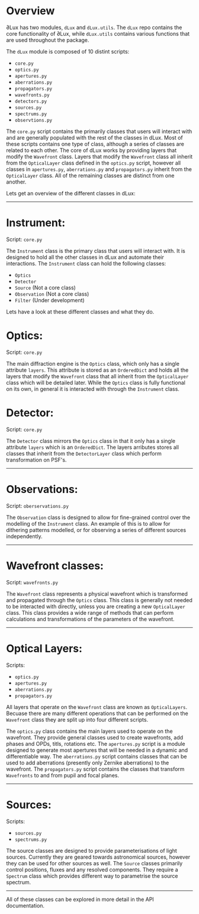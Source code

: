 # Overview

∂Lux has two modules, `dLux` and `dLux.utils`. The `dLux` repo contains the core functionality of ∂Lux, while `dLux.utils` contains various functions that are used throughout the package.

The `dLux` module is composed of 10 distint scripts:

- `core.py`
- `optics.py`
- `apertures.py`
- `aberrations.py`
- `propagators.py`
- `wavefronts.py`
- `detectors.py`
- `sources.py`
- `spectrums.py`
- `observtions.py`

The `core.py` script contains the primarily classes that users will interact with and are generally populated with the rest of the classes in dLux. Most of these scripts contains one type of class, although a series of classes are related to each other. The core of dLux works by providing layers that modify the `Wavefront` class. Layers that modify the `Wavefront` class all inherit from the `OpticalLayer` class defined in the `optics.py` script, however all classes in `apertures.py`, `aberrations.py` and `propagators.py` inherit from the `OpticalLayer` class. All of the remaining classes are distinct from one another.

Lets get an overview of the different classes in dLux:

---

# Instrument:

Script: `core.py`

The `Instrument` class is the primary class that users will interact with. It is designed to hold all the other classes in dLux and automate their interactions. The `Instrument` class can hold the following classes:

- `Optics`
- `Detector`
- `Source` (Not a core class)
- `Observation` (Not a core class)
- `Filter` (Under development)

Lets have a look at these different classes and what they do.

# Optics:

Script: `core.py`

The main diffraction engine is the `Optics` class, which only has a single attribute `layers`. This attribute is stored as an `OrderedDict` and holds all the layers that modify the `Wavefront` class that all inherit from the `OpticalLayer` class which will be detailed later. While the `Optics` class is fully functional on its own, in general it is interacted with through the `Instrument` class.

# Detector:

Script: `core.py`

The `Detector` class mirrors the `Optics` class in that it only has a single attribute `layers` which is an `OrderedDict`. The layers arributes stores all classes that inherit from the `DetectorLayer` class which perform transformation on PSF's. 

---

# Observations:

Script: `oberservations.py`

The `Observation` class is designed to allow for fine-grained control over the modelling of the `Instrument` class. An example of this is to allow for dithering patterns modelled, or for observing a series of different sources independently.

---

# Wavefront classes:

Script: `wavefronts.py`

The `Wavefront` class represents a physical wavefront which is transformed and propagated through the `Optics` class. This class is generally not needed to be interacted with directly, unless you are creating a new `OpticalLayer` class. This class provides a wide range of methods that can perform calculations and transformations of the parameters of the wavefront.

---

# Optical Layers:

Scripts:

- `optics.py`
- `apertures.py`
- `aberrations.py`
- `propagators.py`

All layers that operate on the `Wavefront` class are known as `OpticalLayers`. Becuase there are many different operations that can be performed on the `Wavefront` class they are split up into four different scripts.

The `optics.py` class contains the main layers used to operate on the wavefront. They provide general classes used to create wavefronts, add phases and OPDs, titls, rotations etc. The `apertures.py` script is a module designed to generate most apertures that will be needed in a dynamic and differentiable way. The `aberrations.py` script contains classes that can be used to add aberrations (presently only Zernike aberrations) to the wavefront. The `propagators.py` script contains the classes that transform `Wavefronts` to and from pupil and focal planes.

---

# Sources:

Scripts:

- `sources.py`
- `spectrums.py`

The source classes are designed to provide parameterisations of light sources. Currently they are geared towards astronomical sources, however they can be used for other sources as well. The `Source` classes primarily control positions, fluxes and any resolved components. They require a `Spectrum` class which provides different way to parametrise the source spectrum.

---

All of these classes can be explored in more detail in the API documentation.